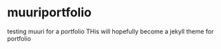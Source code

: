 # muuriportfolio
testing muuri for a portfolio
THis will hopefully become a jekyll theme for portfolio
